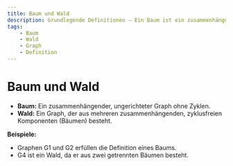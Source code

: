 ```yaml
---
title: Baum und Wald
description: Grundlegende Definitionen – Ein Baum ist ein zusammenhängender, zyklusfreier Graph, während ein Wald aus mehreren Bäumen besteht.
tags:
    - Baum
    - Wald
    - Graph
    - Definition
---
```


# Baum und Wald

- **Baum:** Ein zusammenhängender, ungerichteter Graph ohne Zyklen.
- **Wald:** Ein Graph, der aus mehreren zusammenhängenden, zyklusfreien Komponenten (Bäumen) besteht.

**Beispiele:**  
- Graphen G1 und G2 erfüllen die Definition eines Baums.  
- G4 ist ein Wald, da er aus zwei getrennten Bäumen besteht.

